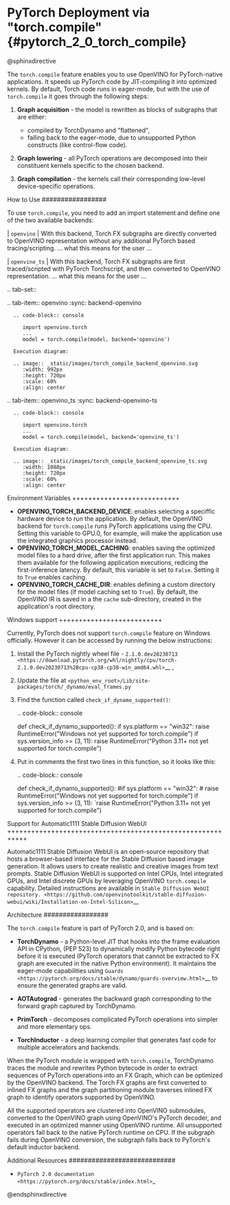 # PyTorch Deployment via "torch.compile" {#pytorch_2_0_torch_compile}

@sphinxdirective


The ``torch.compile`` feature enables you to use OpenVINO for PyTorch-native applications. 
It speeds up PyTorch code by JIT-compiling it into optimized kernels.
By default, Torch code runs in eager-mode, but with the use of ``torch.compile`` it goes through the following steps:

1. **Graph acquisition** - the model is rewritten as blocks of subgraphs that are either:

   * compiled by TorchDynamo and "flattened",
   * falling back to the eager-mode, due to unsupported Python constructs (like control-flow code).

2. **Graph lowering** - all PyTorch operations are decomposed into their constituent kernels specific to the chosen backend.
3. **Graph compilation** - the kernels call their corresponding low-level device-specific operations.



How to Use
#################

To use ``torch.compile``, you need to add an import statement and define one of the two available backends:

| ``openvino``
|   With this backend, Torch FX subgraphs are directly converted to OpenVINO representation without any additional PyTorch based tracing/scripting.
    ... what this means for the user ...

| ``openvino_ts``
|   With this backend, Torch FX subgraphs are first traced/scripted with PyTorch Torchscript, and then converted to OpenVINO representation.
    ... what this means for the user ...


.. tab-set::

   .. tab-item:: openvino
      :sync: backend-openvino

      .. code-block:: console

         import openvino.torch 
         ...
         model = torch.compile(model, backend='openvino')

      Execution diagram:

      .. image:: _static/images/torch_compile_backend_openvino.svg
         :width: 992px
         :height: 720px
         :scale: 60%
         :align: center

   .. tab-item:: openvino_ts
      :sync: backend-openvino-ts

      .. code-block:: console

         import openvino.torch
         ...
         model = torch.compile(model, backend='openvino_ts')

      Execution diagram:

      .. image:: _static/images/torch_compile_backend_openvino_ts.svg
         :width: 1088px
         :height: 720px
         :scale: 60%
         :align: center


Environment Variables
+++++++++++++++++++++++++++

* **OPENVINO_TORCH_BACKEND_DEVICE**: enables selecting a speciffic hardware device to run the application. 
  By default, the OpenVINO backend for ``torch.compile`` runs PyTorch applications using the CPU. Setting 
  this variable to GPU.0, for example, will make the application use the integrated graphics processor instead.
* **OPENVINO_TORCH_MODEL_CACHING**: enables saving the optimized model files to a hard drive, after the first application run.
  This makes them available for the following application executions, redicing the first-inference latency.
  By default, this variable is set to ``False``. Setting it to ``True`` enables caching.
* **OPENVINO_TORCH_CACHE_DIR**: enables defining a custom directory for the model files (if model caching set to ``True``).
  By default, the OpenVINO IR is saved in a the ``cache`` sub-directory, created in the application's root directory. 

Windows support
++++++++++++++++++++++++++

Currently, PyTorch does not support ``torch.compile`` feature on Windows officially. However it can be accessed by running
the below instructions:

1. Install the PyTorch nightly wheel file - `2.1.0.dev20230713 <https://download.pytorch.org/whl/nightly/cpu/torch-2.1.0.dev20230713%2Bcpu-cp38-cp38-win_amd64.whl>`__ ,
2. Update the file at ``<python_env_root>/Lib/site-packages/torch/_dynamo/eval_frames.py``
3. Find the function called ``check_if_dynamo_supported()``:

   .. code-block:: console

      def check_if_dynamo_supported():
          if sys.platform == "win32":
              raise RuntimeError("Windows not yet supported for torch.compile")
          if sys.version_info >= (3, 11):
              raise RuntimeError("Python 3.11+ not yet supported for torch.compile")

4. Put in comments the first two lines in this function, so it looks like this:

   .. code-block:: console

      def check_if_dynamo_supported():
       #if sys.platform == "win32":
       #    raise RuntimeError("Windows not yet supported for torch.compile")
       if sys.version_info >= (3, 11):
           `raise RuntimeError("Python 3.11+ not yet supported for torch.compile")


Support for Automatic1111 Stable Diffusion WebUI
+++++++++++++++++++++++++++++++++++++++++++++++++++++++++++

Automatic1111 Stable Diffusion WebUI is an open-source repository that hosts a browser-based interface for the Stable Diffusion 
based image generation. It allows users to create realistic and creative images from text prompts. 
Stable Diffusion WebUI is supported on Intel CPUs, Intel integrated GPUs, and Intel discrete GPUs by leveraging OpenVINO 
``torch.compile`` capability. Detailed instructions are available in 
`Stable Diffusion WebUI repository. <https://github.com/openvinotoolkit/stable-diffusion-webui/wiki/Installation-on-Intel-Silicon>`__


Architecture
#################

The ``torch.compile`` feature is part of PyTorch 2.0, and is based on:

* **TorchDynamo** - a Python-level JIT that hooks into the frame evaluation API in CPython,
  (PEP 523) to dynamically modify Python bytecode right before it is executed (PyTorch operators 
  that cannot be extracted to FX graph are executed in the native Python environment). 
  It maintains the eager-mode capabilities using 
  `Guards <https://pytorch.org/docs/stable/dynamo/guards-overview.html>`__ to ensure the 
  generated graphs are valid.

* **AOTAutograd** - generates the backward graph corresponding to the forward graph captured by TorchDynamo.
* **PrimTorch** - decomposes complicated PyTorch operations into simpler and more elementary ops.
* **TorchInductor** - a deep learning compiler that generates fast code for multiple accelerators and backends.




When the PyTorch module is wrapped with ``torch.compile``, TorchDynamo traces the module and 
rewrites Python bytecode in order to extract sequences of PyTorch operations into an FX Graph,
which can be optimized by the OpenVINO backend. The Torch FX graphs are first converted to 
inlined FX graphs and the graph partitioning module traverses inlined FX graph to identify 
operators supported by OpenVINO. 

All the supported operators are clustered into OpenVINO submodules, converted to the OpenVINO 
graph using OpenVINO's PyTorch decoder, and executed in an optimized manner using OpenVINO runtime. 
All unsupported operators fall back to the native PyTorch runtime on CPU. If the subgraph 
fails during OpenVINO conversion, the subgraph falls back to PyTorch's default inductor backend.



Additional Resources
############################

* `PyTorch 2.0 documentation <https://pytorch.org/docs/stable/index.html>`_

@endsphinxdirective
